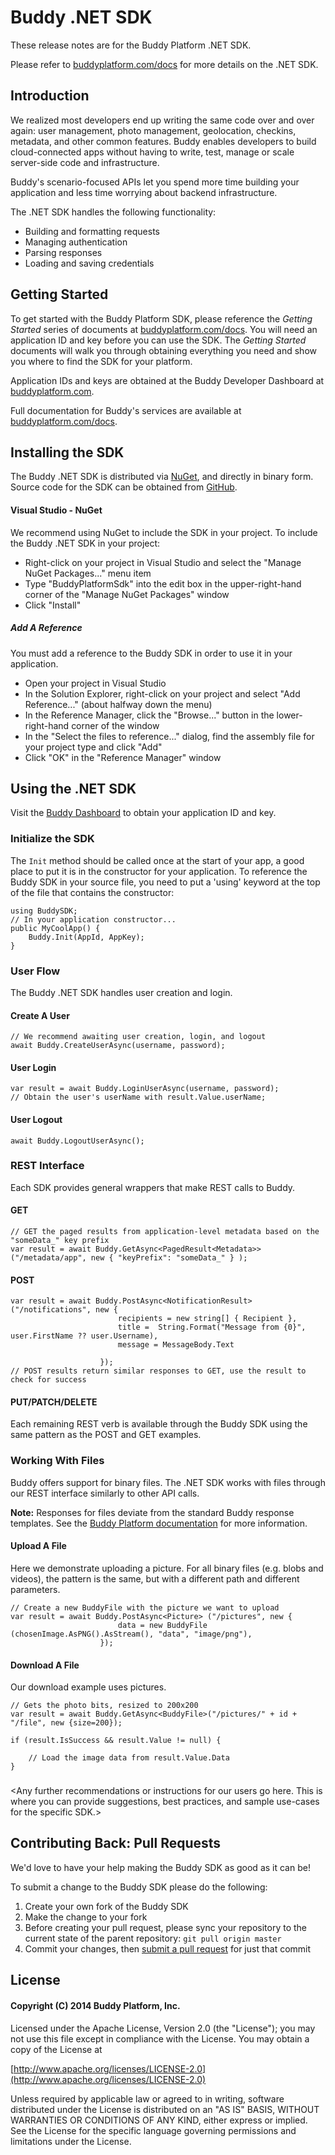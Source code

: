 # Buddy .NET SDK
These release notes are for the Buddy Platform .NET SDK.

Please refer to [buddyplatform.com/docs](https://buddyplatform.com/docs) for more details on the .NET SDK.

## Introduction

We realized most developers end up writing the same code over and over again: user management, photo management, geolocation, checkins, metadata, and other common features. Buddy enables developers to build cloud-connected apps without having to write, test, manage or scale server-side code and infrastructure.

Buddy's scenario-focused APIs let you spend more time building your application and less time worrying about backend infrastructure.

The .NET SDK handles the following functionality:

* Building and formatting requests
* Managing authentication
* Parsing responses
* Loading and saving credentials

## Getting Started

To get started with the Buddy Platform SDK, please reference the _Getting Started_ series of documents at [buddyplatform.com/docs](https://buddyplatform.com/docs). You will need an application ID and key before you can use the SDK. The _Getting Started_ documents will walk you through obtaining everything you need and show you where to find the SDK for your platform.

Application IDs and keys are obtained at the Buddy Developer Dashboard at [buddyplatform.com](https://buddyplatform.com/login).

Full documentation for Buddy's services are available at [buddyplatform.com/docs](https://buddyplatform.com/docs).

## Installing the SDK

The Buddy .NET SDK is distributed via [NuGet](https://www.nuget.org/packages/BuddyPlatformSdk/), and directly in binary form. Source code for the SDK can be obtained from [GitHub](https://github.com/).

#### Visual Studio - NuGet

We recommend using NuGet to include the SDK in your project. To include the Buddy .NET SDK in your project:
* Right-click on your project in Visual Studio and select the "Manage NuGet Packages..." menu item
* Type "BuddyPlatformSdk" into the edit box in the upper-right-hand corner of the "Manage NuGet Packages" window
* Click "Install"

##### Add A Reference

You must add a reference to the Buddy SDK in order to use it in your application.
* Open your project in Visual Studio
* In the Solution Explorer, right-click on your project and select "Add Reference..." (about halfway down the menu)
* In the Reference Manager, click the "Browse..." button in the lower-right-hand corner of the window
* In the "Select the files to reference..." dialog, find the assembly file for your project type and click "Add"
* Click "OK" in the "Reference Manager" window

## Using the .NET SDK

Visit the [Buddy Dashboard](https://buddyplatform.com) to obtain your application ID and key.

### Initialize the SDK

The `Init` method should be called once at the start of your app, a good place to put it is in the constructor for your application. To reference the Buddy SDK in your source file, you need to put a 'using' keyword at the top of the file that contains the constructor:

    using BuddySDK;
    // In your application constructor...
    public MyCoolApp() {
        Buddy.Init(AppId, AppKey);
    }

### User Flow

The Buddy .NET SDK handles user creation and login.

#### Create A User
    
    // We recommend awaiting user creation, login, and logout
    await Buddy.CreateUserAsync(username, password);

#### User Login

    var result = await Buddy.LoginUserAsync(username, password);
    // Obtain the user's userName with result.Value.userName;

#### User Logout

    await Buddy.LogoutUserAsync();

### REST Interface

Each SDK provides general wrappers that make REST calls to Buddy.

#### GET

    // GET the paged results from application-level metadata based on the "someData_" key prefix
    var result = await Buddy.GetAsync<PagedResult<Metadata>>("/metadata/app", new { "keyPrefix": "someData_" } );

#### POST

    var result = await Buddy.PostAsync<NotificationResult>("/notifications", new {
					        recipients = new string[] { Recipient },
					        title =  String.Format("Message from {0}", user.FirstName ?? user.Username), 
					        message = MessageBody.Text
					        
					    });
	// POST results return similar responses to GET, use the result to check for success

#### PUT/PATCH/DELETE

Each remaining REST verb is available through the Buddy SDK using the same pattern as the POST and GET examples.

### Working With Files

Buddy offers support for binary files. The .NET SDK works with files through our REST interface similarly to other API calls.

**Note:** Responses for files deviate from the standard Buddy response templates. See the [Buddy Platform documentation](https://buddyplatform.com/docs) for more information.

#### Upload A File

Here we demonstrate uploading a picture. For all binary files (e.g. blobs and videos), the pattern is the same, but with a different path and different parameters.

    // Create a new BuddyFile with the picture we want to upload
    var result = await Buddy.PostAsync<Picture> ("/pictures", new {
                            data = new BuddyFile (chosenImage.AsPNG().AsStream(), "data", "image/png"),
                        });

#### Download A File

Our download example uses pictures.

    // Gets the photo bits, resized to 200x200
    var result = await Buddy.GetAsync<BuddyFile>("/pictures/" + id + "/file", new {size=200});

    if (result.IsSuccess && result.Value != null) {
        
        // Load the image data from result.Value.Data
    }

### <Remaining SDK-specific Instructions>

<Any further recommendations or instructions for our users go here. This is where you can provide suggestions, best practices, and sample use-cases for the specific SDK.>

## Contributing Back: Pull Requests

We'd love to have your help making the Buddy SDK as good as it can be!

To submit a change to the Buddy SDK please do the following:

1. Create your own fork of the Buddy SDK
2. Make the change to your fork
3. Before creating your pull request, please sync your repository to the current state of the parent repository: `git pull origin master`
4. Commit your changes, then [submit a pull request](https://help.github.com/articles/using-pull-requests) for just that commit

## License

#### Copyright (C) 2014 Buddy Platform, Inc.

Licensed under the Apache License, Version 2.0 (the "License"); you may not
use this file except in compliance with the License. You may obtain a copy of
the License at

  [http://www.apache.org/licenses/LICENSE-2.0](http://www.apache.org/licenses/LICENSE-2.0)

Unless required by applicable law or agreed to in writing, software
distributed under the License is distributed on an "AS IS" BASIS, WITHOUT
WARRANTIES OR CONDITIONS OF ANY KIND, either express or implied. See the
License for the specific language governing permissions and limitations under
the License.

